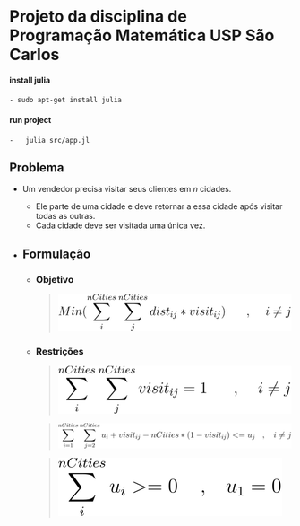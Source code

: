 # Projeto da disciplina de Programação Matemática USP São Carlos

#### install julia
    - sudo apt-get install julia

#### run project 
    -   julia src/app.jl
  

## Problema
* Um vendedor precisa visitar seus clientes em *n* cidades.
  * Ele parte de uma cidade e deve retornar a essa cidade após visitar
todas as outras.
  * Cada cidade deve ser visitada uma única vez.


* ## Formulação
  * ### Objetivo
    > ![Função objetiva](imgs/objective.svg)

  * ### Restrições
    > ![Restriçoes](imgs/sa1.svg)

    > ![Restriçoes](imgs/sa2.svg)

    > ![Restriçoes](imgs/sa3.svg)
  